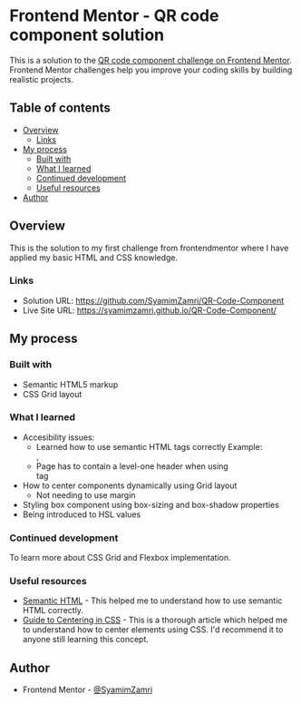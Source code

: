 # Frontend Mentor - QR code component solution

This is a solution to the [QR code component challenge on Frontend Mentor](https://www.frontendmentor.io/challenges/qr-code-component-iux_sIO_H). Frontend Mentor challenges help you improve your coding skills by building realistic projects. 

## Table of contents

- [Overview](#overview)
  - [Links](#links)
- [My process](#my-process)
  - [Built with](#built-with)
  - [What I learned](#what-i-learned)
  - [Continued development](#continued-development)
  - [Useful resources](#useful-resources)
- [Author](#author)

## Overview
This is the solution to my first challenge from frontendmentor where I have applied my basic HTML and CSS knowledge.


### Links

- Solution URL: https://github.com/SyamimZamri/QR-Code-Component
- Live Site URL: https://syamimzamri.github.io/QR-Code-Component/

## My process

### Built with

- Semantic HTML5 markup
- CSS Grid layout 


### What I learned

- Accesibility issues:
  - Learned how to use semantic HTML tags correctly
      Example: <main>, <footer>
  - Page has to contain a level-one header when using <main> tag
- How to center components dynamically using Grid layout
  - Not needing to use margin  
- Styling box component using box-sizing and box-shadow properties 
- Being introduced to HSL values 
  
  
### Continued development

To learn more about CSS Grid and Flexbox implementation.


### Useful resources

- [Semantic HTML](https://laylacodes.hashnode.dev/what-is-semantic-html) - This helped me to understand how to use semantic HTML correctly. 
- [Guide to Centering in CSS](https://moderncss.dev/resource-the-complete-guide-to-centering-in-css/) - This is a thorough article which helped me to understand how to center elements using CSS. I'd recommend it to anyone still learning this concept.


## Author

- Frontend Mentor - [@SyamimZamri](https://www.frontendmentor.io/profile/SyamimZamri)


